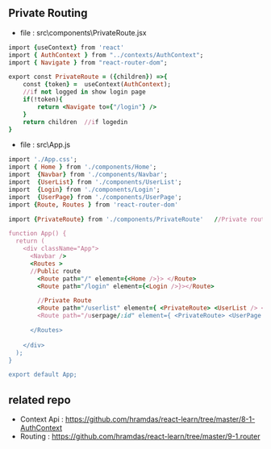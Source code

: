 ## Private Routing

 * file : src\components\PrivateRoute.jsx
```ruby
import {useContext} from 'react'
import { AuthContext } from "../contexts/AuthContext";
import { Navigate } from "react-router-dom";

export const PrivateRoute = ({children}) =>{
    const {token} =  useContext(AuthContext);
    //if not logged in show login page
    if(!token){
        return <Navigate to={"/login"} />
    }
    return children  //if logedin
}
```


* file : src\App.js
```ruby
import './App.css';
import { Home } from './components/Home';
import  {Navbar} from './components/Navbar';
import  {UserList} from './components/UserList';
import  {Login} from './components/Login';
import  {UserPage} from './components/UserPage';
import {Route, Routes } from 'react-router-dom'

import {PrivateRoute} from './components/PrivateRoute'   //Private route component

function App() {
  return (
    <div className="App">
      <Navbar />
      <Routes >
      //Public route
        <Route path="/" element={<Home />}> </Route>
        <Route path="/login" element={<Login />}></Route>

        //Private Route
        <Route path="/userlist" element={ <PrivateRoute> <UserList /> </PrivateRoute>}></Route>
        <Route path="/userpage/:id" element={ <PrivateRoute> <UserPage /> </PrivateRoute> }></Route>

      </Routes>
     
    </div>
  );
}

export default App;
```


## related repo
* Context Api : https://github.com/hramdas/react-learn/tree/master/8-1-AuthContext
* Routing : https://github.com/hramdas/react-learn/tree/master/9-1.router
